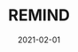 ---
title: REMIND
date: '2021-02-01'
area: inprogress
subdomain: Womens Health
status: Active
authors:
  - authorimage: /images/uploads/avatar16.jpg
    authorname: 'Jordan Triebwasser'
    authorrole: Principal Investigator
  - authorimage: /images/uploads/avatar16.jpg
    authorname: Michael Josephs
    authorrole: Project Manager
summary: >-
  This study will use a randomized, controlled superiority trial to evaluate a hospital-wide initiative to improve counseling for postpartum women who experienced hypertension during their pregnancy or in the immediate postpartum period.
features:
  - feature: Surveys
  - feature: SMS Conversations
  - feature: Randomization
spotlight: false
condition: Hypertension
intervention: Wearables & remote monitoring
outcome: Increased physical activity
dedicatedpage: false
label: Standard of Care 
image: /images/uploads/hsm.01.jpg
---